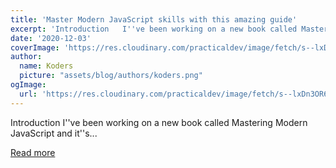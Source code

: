 ```yaml
---
title: 'Master Modern JavaScript skills with this amazing guide'
excerpt: 'Introduction   I''ve been working on a new book called Mastering Modern JavaScript and it''s...'
date: '2020-12-03'
coverImage: 'https://res.cloudinary.com/practicaldev/image/fetch/s--lxDn3OR6--/c_imagga_scale,f_auto,fl_progressive,h_420,q_auto,w_1000/https://dev-to-uploads.s3.amazonaws.com/i/9gzsnuiub6s3xxk321zy.png'
author:
  name: Koders
  picture: "assets/blog/authors/koders.png"
ogImage:
  url: 'https://res.cloudinary.com/practicaldev/image/fetch/s--lxDn3OR6--/c_imagga_scale,f_auto,fl_progressive,h_420,q_auto,w_1000/https://dev-to-uploads.s3.amazonaws.com/i/9gzsnuiub6s3xxk321zy.png'
---
```


Introduction   I''ve been working on a new book called Mastering Modern JavaScript and it''s...

[Read more](https://dev.to/myogeshchavan97/master-modern-javascript-skills-with-this-amazing-guide-l34)
